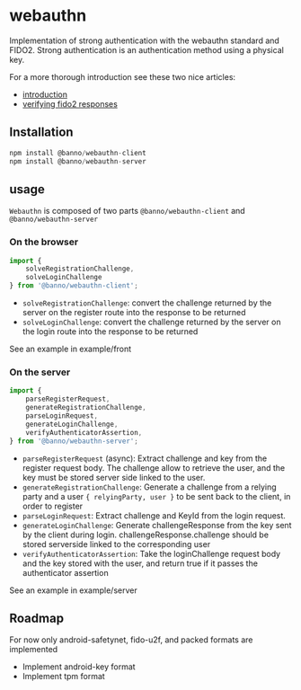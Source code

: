 # webauthn

Implementation of strong authentication with the webauthn standard and FIDO2.
Strong authentication is an authentication method using a physical key.

For a more thorough introduction see these two nice articles:

- [introduction](https://medium.com/@herrjemand/introduction-to-webauthn-api-5fd1fb46c285)
- [verifying fido2 responses](https://medium.com/@herrjemand/verifying-fido2-responses-4691288c8770)

## Installation

```js
npm install @banno/webauthn-client
npm install @banno/webauthn-server
```

## usage

`Webauthn` is composed of two parts `@banno/webauthn-client` and `@banno/webauthn-server`

### On the browser

```js
import { 
    solveRegistrationChallenge,
    solveLoginChallenge
} from '@banno/webauthn-client';
```

- `solveRegistrationChallenge`:
    convert the challenge returned by the server on the register route into the response to be returned
- `solveLoginChallenge`:
    convert the challenge returned by the server on the login route into the response to be returned

See an example in example/front

### On the server

```js
import {
    parseRegisterRequest,
    generateRegistrationChallenge,
    parseLoginRequest,
    generateLoginChallenge,
    verifyAuthenticatorAssertion,
} from '@banno/webauthn-server';
```

- `parseRegisterRequest` (async):
    Extract challenge and key from the register request body. The challenge allow to retrieve the user, and the key must be stored server side linked to the user.
- `generateRegistrationChallenge`:
    Generate a challenge from a relying party and a user `{ relyingParty, user }` to be sent back to the client, in order to register
- `parseLoginRequest`:
    Extract challenge and KeyId from the login request.
- `generateLoginChallenge`:
    Generate challengeResponse from the key sent by the client during login. challengeResponse.challenge should be stored serverside linked to the corresponding user
- `verifyAuthenticatorAssertion`:
    Take the loginChallenge request body and the key stored with the user, and return true if it passes the authenticator assertion

See an example in example/server


## Roadmap

For now only android-safetynet, fido-u2f, and packed formats are implemented

- Implement android-key format
- Implement tpm format



